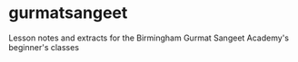 gurmatsangeet
=============

Lesson notes and extracts for the Birmingham Gurmat Sangeet Academy's beginner's classes 
